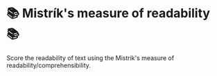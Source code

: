 # 📚 Mistrík's measure of readability 📚
Score the readability of text using the Mistrik's measure of readability/comprehensibility.


